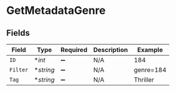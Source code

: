 # GetMetadataGenre


## Fields

| Field              | Type               | Required           | Description        | Example            |
| ------------------ | ------------------ | ------------------ | ------------------ | ------------------ |
| `ID`               | **int*             | :heavy_minus_sign: | N/A                | 184                |
| `Filter`           | **string*          | :heavy_minus_sign: | N/A                | genre=184          |
| `Tag`              | **string*          | :heavy_minus_sign: | N/A                | Thriller           |